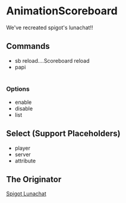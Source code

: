 # AnimationScoreboard
We've recreated spigot's lunachat!!
## Commands
- sb reload....Scoreboard reload  
- papi <Option> <Select>  
### Options
- enable  
- disable   
- list  
## Select (Support Placeholders)
- player  
- server  
- attribute  
## The Originator
[Spigot Lunachat](https://www.spigotmc.org/resources/lunachat.82293/)
